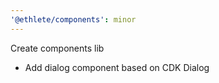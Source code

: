 ```yaml
---
'@ethlete/components': minor
---
```


Create components lib

- Add dialog component based on CDK Dialog

